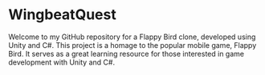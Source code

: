 # WingbeatQuest
Welcome to my GitHub repository for a Flappy Bird clone, developed using Unity and C#. This project is a homage to the popular mobile game, Flappy Bird. It serves as a great learning resource for those interested in game development with Unity and C#.
